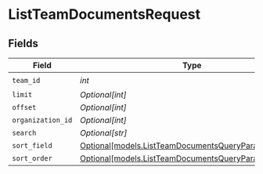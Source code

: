 # ListTeamDocumentsRequest


## Fields

| Field                                                                                                      | Type                                                                                                       | Required                                                                                                   | Description                                                                                                |
| ---------------------------------------------------------------------------------------------------------- | ---------------------------------------------------------------------------------------------------------- | ---------------------------------------------------------------------------------------------------------- | ---------------------------------------------------------------------------------------------------------- |
| `team_id`                                                                                                  | *int*                                                                                                      | :heavy_check_mark:                                                                                         | N/A                                                                                                        |
| `limit`                                                                                                    | *Optional[int]*                                                                                            | :heavy_minus_sign:                                                                                         | N/A                                                                                                        |
| `offset`                                                                                                   | *Optional[int]*                                                                                            | :heavy_minus_sign:                                                                                         | N/A                                                                                                        |
| `organization_id`                                                                                          | *Optional[int]*                                                                                            | :heavy_minus_sign:                                                                                         | N/A                                                                                                        |
| `search`                                                                                                   | *Optional[str]*                                                                                            | :heavy_minus_sign:                                                                                         | N/A                                                                                                        |
| `sort_field`                                                                                               | [Optional[models.ListTeamDocumentsQueryParamSortField]](../models/listteamdocumentsqueryparamsortfield.md) | :heavy_minus_sign:                                                                                         | N/A                                                                                                        |
| `sort_order`                                                                                               | [Optional[models.ListTeamDocumentsQueryParamSortOrder]](../models/listteamdocumentsqueryparamsortorder.md) | :heavy_minus_sign:                                                                                         | N/A                                                                                                        |